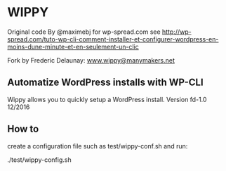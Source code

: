 # WIPPY #

Original code By @maximebj for wp-spread.com
see http://wp-spread.com/tuto-wp-cli-comment-installer-et-configurer-wordpress-en-moins-dune-minute-et-en-seulement-un-clic

Fork by Frederic Delaunay: www.wippy@manymakers.net

## Automatize WordPress installs with WP-CLI ###

Wippy allows you to quickly setup a WordPress install.
Version fd-1.0 12/2016

## How to ###

create a configuration file such as test/wippy-conf.sh and run:

./test/wippy-config.sh
